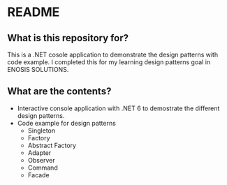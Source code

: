 # README #

## What is this repository for? ##

This is a .NET cosole application to demonstrate the design patterns with code example. I completed this for my learning design patterns goal in ENOSIS SOLUTIONS.

## What are the contents? ##

* Interactive console application with .NET 6 to demostrate the different design patterns.
* Code example for design patterns
  * Singleton
  * Factory
  * Abstract Factory
  * Adapter
  * Observer
  * Command
  * Facade
